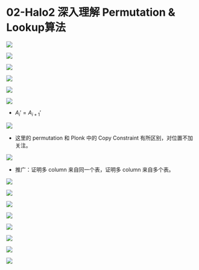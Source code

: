# 02-Halo2 深入理解 Permutation & Lookup算法
![](./img/halo2-2-1.png)

![](./img/halo2-2-2.png)

![](./img/halo2-2-3.png)

![](./img/halo2-2-4.png)

![](./img/halo2-2-5.png)

![](./img/halo2-2-6.png)
* $A_i'=A_{i+1}'$ 

![](./img/halo2-2-7.png)

* 这里的 permutation 和 Plonk 中的 Copy Constraint 有所区别，对位置不加关注。

![](./img/halo2-2-8.png)

* 推广：证明多 column 来自同一个表，证明多 column 来自多个表。

![](./img/halo2-2-9.png)

![](./img/halo2-2-10.png)

![](./img/halo2-2-11.png)

![](./img/halo2-2-12.png)

![](./img/halo2-2-13.png)

![](./img/halo2-2-14.png)

![](./img/halo2-2-15.png)

![](./img/halo2-2-16.png)